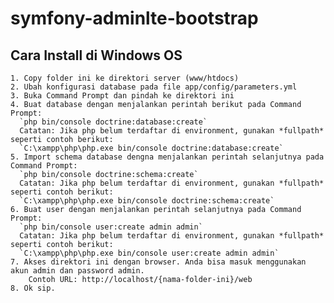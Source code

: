 # symfony-adminlte-bootstrap

## Cara Install di Windows OS

    1. Copy folder ini ke direktori server (www/htdocs)
    2. Ubah konfigurasi database pada file app/config/parameters.yml
    3. Buka Command Prompt dan pindah ke direktori ini
    4. Buat database dengan menjalankan perintah berikut pada Command Prompt:
      `php bin/console doctrine:database:create`
      Catatan: Jika php belum terdaftar di environment, gunakan *fullpath* seperti contoh berikut:
      `C:\xampp\php\php.exe bin/console doctrine:database:create`
    5. Import schema database dengna menjalankan perintah selanjutnya pada Command Prompt:
      `php bin/console doctrine:schema:create`
      Catatan: Jika php belum terdaftar di environment, gunakan *fullpath* seperti contoh berikut:
      `C:\xampp\php\php.exe bin/console doctrine:schema:create`
    6. Buat user dengan menjalankan perintah selanjutnya pada Command Prompt:
      `php bin/console user:create admin admin`
      Catatan: Jika php belum terdaftar di environment, gunakan *fullpath* seperti contoh berikut:
      `C:\xampp\php\php.exe bin/console user:create admin admin`
    7. Akses direktori ini dengan browser. Anda bisa masuk menggunakan akun admin dan password admin.
        Contoh URL: http://localhost/{nama-folder-ini}/web
    8. Ok sip.


